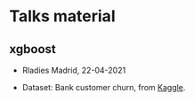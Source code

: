 # Talks material

## xgboost
* Rladies Madrid, 22-04-2021 

* Dataset: Bank customer churn, from [Kaggle](https://www.kaggle.com/santoshd3/bank-customers). 
